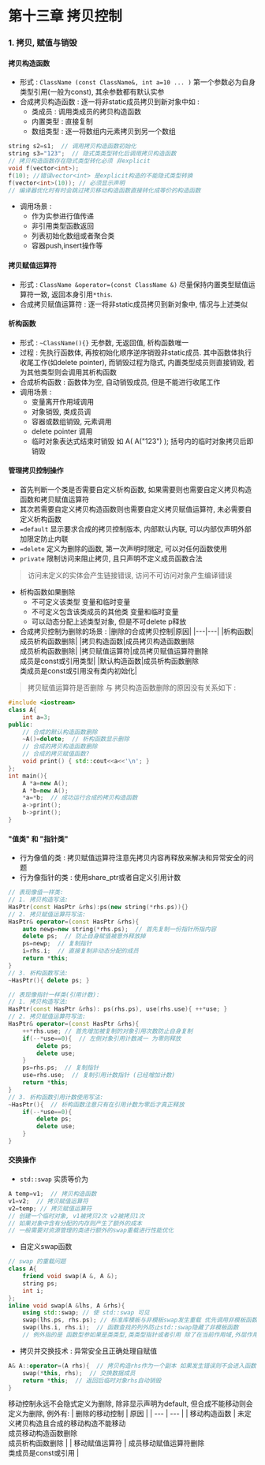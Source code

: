 # 第十三章 拷贝控制

### 1. 拷贝, 赋值与销毁
#### 拷贝构造函数
- 形式 : `ClassName (const ClassName&, int a=10 ... )` 第一个参数必为自身类型引用(一般为const), 其余参数都有默认实参
- 合成拷贝构造函数 : 逐一将非static成员拷贝到新对象中如 : 
	- 类成员 : 调用类成员的拷贝构造函数
	- 内置类型 : 直接复制
	- 数组类型 : 逐一将数组内元素拷贝到另一个数组
```c++
string s2=s1;  // 调用拷贝构造函数初始化
string s3="123";  // 隐式类类型转化后调用拷贝构造函数
// 拷贝构造函数存在隐式类型转化必须 非explicit
void f(vector<int>);
f(10); //错误vector<int> 是explicit构造的不能隐式类型转换
f(vector<int>(10)); // 必须显示声明
// 编译器优化时有时会跳过拷贝移动构造函数直接转化成等价的构造函数
```

- 调用场景 : 
	- 作为实参进行值传递
	- 非引用类型函数返回
	- 列表初始化数组或者聚合类
	- 容器push,insert操作等

#### 拷贝赋值运算符
- 形式 : `ClassName &operator=(const ClassName &)` 尽量保持内置类型赋值运算符一致, 返回本身引用`*this`.
- 合成拷贝赋值运算符 : 逐一将非static成员拷贝到新对象中, 情况与上述类似

#### 析构函数
- 形式 : `~ClassName(){}` 无参数, 无返回值, 析构函数唯一
- 过程 : 先执行函数体, 再按初始化顺序逆序销毁非static成员. 其中函数体执行收尾工作(如delete pointer), 而销毁过程为隐式, 内置类型成员则直接销毁, 若为其他类型则会调用其析构函数
- 合成析构函数 : 函数体为空, 自动销毁成员, 但是不能进行收尾工作
- 调用场景 : 
	- 变量离开作用域调用
	- 对象销毁, 类成员调
	- 容器或数组销毁, 元素调用
	- delete pointer 调用
	- 临时对象表达式结束时销毁 如 A( A("123") ); 括号内的临时对象拷贝后即销毁

#### 管理拷贝控制操作
- 首先判断一个类是否需要自定义析构函数, 如果需要则也需要自定义拷贝构造函数和拷贝赋值运算符
- 其次若需要自定义拷贝构造函数则也需要自定义拷贝赋值运算符, 未必需要自定义析构函数
- `=default` 显示要求合成的拷贝控制版本, 内部默认内联, 可以内部仅声明外部加限定防止内联
- `=delete` 定义为删除的函数,  第一次声明时限定, 可以对任何函数使用
- `private` 限制访问来阻止拷贝, 且只声明不定义成员函数合法
> 访问未定义的实体会产生链接错误, 访问不可访问对象产生编译错误

- 析构函数如果删除
	- 不可定义该类型 变量和临时变量
	- 不可定义包含该类成员的其他类 变量和临时变量
	- 可以动态分配上述类型对象, 但是不可delete p释放
- 合成拷贝控制为删除的场景 : 
|删除的合成拷贝控制|原因|
|---|---|
|析构函数|成员析构函数删除|
|拷贝构造函数|成员拷贝构造函数删除<br/>成员析构函数删除|
|拷贝赋值运算符|成员拷贝赋值运算符删除<br/>成员是const或引用类型|
|默认构造函数|成员析构函数删除<br/>类成员是const或引用没有类内初始化|
>  拷贝赋值运算符是否删除 与 拷贝构造函数删除的原因没有关系如下 : 

```c++
#include <iostream>
class A{
	int a=3;
public:
	// 合成的默认构造函数删除
	~A()=delete;  // 析构函数显示删除
	// 合成的拷贝构造函数删除
	// 合成的拷贝赋值函数?
	void print() { std::cout<<a<<'\n'; }
};
int main(){
	A *a=new A();	
	A *b=new A();
	*a=*b;  // 成功运行合成的拷贝构造函数
	a->print();
	b->print();
}
```

#### "值类" 和 "指针类"
- 行为像值的类 : 拷贝赋值运算符注意先拷贝内容再释放来解决和异常安全的问题
- 行为像指针的类 : 使用share_ptr或者自定义引用计数
```c++
// 表现像值一样类:
// 1. 拷贝构造写法:
HasPtr(const HasPtr &rhs):ps(new string(*rhs.ps)){}
// 2. 拷贝赋值运算符写法: 
HasPtr& operator=(const HasPtr &rhs){
	auto newp=new string(*rhs.ps);  // 首先复制一份指针所指内容
	delete ps;  // 防止自身赋值被意外释放掉
	ps=newp;  // 复制指针
	i=rhs.i;  // 直接复制非动态分配的成员
	return *this;
}
// 3. 析构函数写法:
~HasPtr(){ delete ps; }

// 表现像指针一样类(引用计数): 
// 1. 拷贝构造写法:
HasPtr(const HasPtr &rhs): ps(rhs.ps), use(rhs.use){ ++*use; }
// 2. 拷贝赋值运算符写法:
HasPtr& operator=(const HasPtr &rhs){
	++*rhs.use; // 首先增加被复制的对象引用次数防止自身复制
	if(--*use==0){  // 左侧对象引用计数减一 为零则释放
		delete ps; 
		delete use;
	}  
	ps=rhs.ps;  // 复制指针
	use=rhs.use;  // 复制引用计数指针 (已经增加计数)
	return *this;
}
// 3. 析构函数引用计数使用写法:
~HasPtr(){  // 析构函数注意只有在引用计数为零后才真正释放
	if(--*use==0){
		delete ps;
		delete use;
	}
}
```

#### 交换操作
- `std::swap` 实质等价为
```c++
A temp=v1;  // 拷贝构造函数 
v1=v2;  // 拷贝赋值运算符
v2=temp; // 拷贝赋值运算符 
// 创建一个临时对象, v1被拷贝2次 v2被拷贝1次
// 如果对象中含有分配的内存则产生了额外的成本
// 一般需要对资源管理的类进行额外的swap重载进行性能优化
```

- 自定义swap函数
```c++
// swap 的重载问题
class A{
	friend void swap(A &, A &);
	string ps;
	int i;
};
inline void swap(A &lhs, A &rhs){
	using std::swap; // 使 std::swap 可见
	swap(lhs.ps, rhs.ps); // 标准库模板与非模板swap发生重载 优先调用非模板函数
	swap(lhs.i, rhs.i);  // 函数查找的列外防止std::swap隐藏了非模板函数
    // 例外指的是 函数型参如果是类类型,类类型指针或者引用 除了在当前作用域,外层作用域查找函数名外还会在类定义的命名空间中查找相应的函数名
```

- 拷贝并交换技术 :  异常安全且正确处理自赋值
```c++
A& A::operator=(A rhs){  // 拷贝构造rhs作为一个副本 如果发生错误则不会进入函数体且处理了自赋值
	swap(*this, rhs);  // 交换数据成员
	return *this;  // 返回后临时对象rhs自动销毁
}
```


移动控制永远不会隐式定义为删除, 除非显示声明为default, 但合成不能移动则会定义为删除, 例外有:
| 删除的移动控制 | 原因 |
| --- | --- |
| 移动构造函数 | 未定义拷贝构造且合成的移动构造不能移动<br/>成员移动构造函数删除<br/>成员析构函数删除 |
| 移动赋值运算符 | 成员移动赋值运算符删除<br/>类成员是const或引用 |